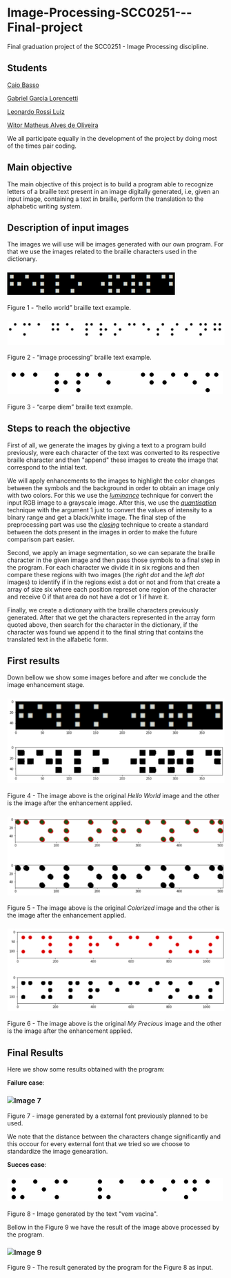 # Image-Processing-SCC0251---Final-project
Final graduation project of the SCC0251 - Image Processing discipline.

## Students

  [Caio Basso](https://github.com/caioadb)

  [Gabriel Garcia Lorencetti](https://github.com/gabriellorencetti)

  [Leonardo Rossi Luiz](https://github.com/leonrossi)

  [Witor Matheus Alves de Oliveira](https://github.com/witorMao)

  We all participate equally in the development of the project by doing most of the times pair coding.

## Main objective
The main objective of this project is to build a program able to recognize letters of a braille text present in an image digitally generated, i.e, given an input image, containing a text in braille, perform the translation to the alphabetic writing system.

## Description of input images
The images we will use will be images generated with our own program. For that we use the images related to the braille characters used in the dictionary.

  ### ![Image 1](images/hello_wolrd.png)
  Figure 1 - “hello world” braille text example.

  ### ![Image 2](images/imageProcessing.png)
  Figure 2 - “image processing” braille text example.
  
  ### ![Image 3](images/carpe_diem.png)
  Figure 3 - “carpe diem” braille text example.

## Steps to reach the objective
First of all, we generate the images by giving a text to a program build previously, were each character of the text was converted to its respective braille character and then "append" these images to create the image that correspond to the intial text.

We will apply enhancements to the images to highlight the color changes between the symbols and the background in order to obtain an image only with two colors. For this we use the [*luminance*](https://en.wikipedia.org/wiki/Luminance) technique for convert the input RGB image to a grayscale image. After this, we use the [*quantisation*](https://en.wikipedia.org/wiki/Quantization_(signal_processing)) technique with the argument 1 just to convert the values of intensity to a binary range and get a black/white image. The final step of the preprocessing part was use the [*closing*](https://en.wikipedia.org/wiki/Closing_(morphology)#:~:text=In%20image%20processing%2C%20closing%20is,while%20closing%20removes%20small%20holes.) technique to create a standard between the dots present in the images in order to make the future comparison part easier.

Second, we apply an image segmentation, so we can separate the braille character in the given image and then pass those symbols to a final step in the program. For each character we divide it in six regions and then compare these regions with two images (the *right dot* and the *left dot* images) to identify if in the regions exist a dot or not and from that create a array of size six where each position represet one region of the character and receive 0 if that area do not have a dot or 1 if have it.

Finally, we create a dictionary with the braille characters previously generated. After that we get the characters represented in the array form quoted above, then search for the character in the dictionary, if the character was found we append it to the final string that contains the translated text in the alfabetic form.

## First results
  
  Down bellow we show some images before and after we conclude the image enhancement stage.

  ### ![Image 4](/firstResults/enhancedHelloWorld.png)
  Figure 4 - The image above is the original *Hello World* image and the other is the image after the enhancement applied.
  
  ### ![Image 5](/firstResults/enhancedColorized.png)
  Figure 5 - The image above is the original *Colorized* image and the other is the image after the enhancement applied.
  
  ### ![Image 6](/firstResults/enhancedMyPrecius.png)
  Figure 6 - The image above is the original *My Precious* image and the other is the image after the enhancement applied.

## Final Results

Here we show some results obtained with the program:

  **Failure case**:

  ### ![Image 7](/images/partial.png)
  Figure 7 - image generated by a external font previously planned to be used.

  We note that the distance between the characters change significantly and this occour for every external font that we tried so we choose to standardize the image genearation.

  **Succes case**:

  ### ![Image 8](/images/vem.png)
  Figure 8 - Image generated by the text "vem vacina". 
  
  Bellow in the Figure 9 we have the result of the image above processed by the program.

  ### ![Image 9](/images/resultado_vem.png)
  Figure 9 - The result generated by the program for the Figure 8 as input.



